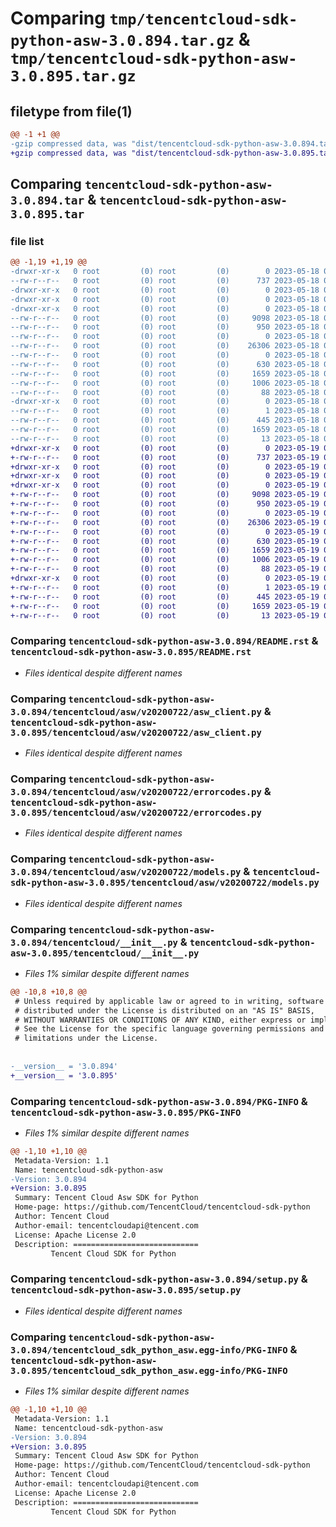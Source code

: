 # Comparing `tmp/tencentcloud-sdk-python-asw-3.0.894.tar.gz` & `tmp/tencentcloud-sdk-python-asw-3.0.895.tar.gz`

## filetype from file(1)

```diff
@@ -1 +1 @@
-gzip compressed data, was "dist/tencentcloud-sdk-python-asw-3.0.894.tar", last modified: Thu May 18 00:16:08 2023, max compression
+gzip compressed data, was "dist/tencentcloud-sdk-python-asw-3.0.895.tar", last modified: Fri May 19 02:41:51 2023, max compression
```

## Comparing `tencentcloud-sdk-python-asw-3.0.894.tar` & `tencentcloud-sdk-python-asw-3.0.895.tar`

### file list

```diff
@@ -1,19 +1,19 @@
-drwxr-xr-x   0 root         (0) root         (0)        0 2023-05-18 00:16:08.000000 tencentcloud-sdk-python-asw-3.0.894/
--rw-r--r--   0 root         (0) root         (0)      737 2023-05-18 00:16:08.000000 tencentcloud-sdk-python-asw-3.0.894/README.rst
-drwxr-xr-x   0 root         (0) root         (0)        0 2023-05-18 00:16:08.000000 tencentcloud-sdk-python-asw-3.0.894/tencentcloud/
-drwxr-xr-x   0 root         (0) root         (0)        0 2023-05-18 00:16:08.000000 tencentcloud-sdk-python-asw-3.0.894/tencentcloud/asw/
-drwxr-xr-x   0 root         (0) root         (0)        0 2023-05-18 00:16:08.000000 tencentcloud-sdk-python-asw-3.0.894/tencentcloud/asw/v20200722/
--rw-r--r--   0 root         (0) root         (0)     9098 2023-05-18 00:16:08.000000 tencentcloud-sdk-python-asw-3.0.894/tencentcloud/asw/v20200722/asw_client.py
--rw-r--r--   0 root         (0) root         (0)      950 2023-05-18 00:16:08.000000 tencentcloud-sdk-python-asw-3.0.894/tencentcloud/asw/v20200722/errorcodes.py
--rw-r--r--   0 root         (0) root         (0)        0 2023-05-18 00:16:08.000000 tencentcloud-sdk-python-asw-3.0.894/tencentcloud/asw/v20200722/__init__.py
--rw-r--r--   0 root         (0) root         (0)    26306 2023-05-18 00:16:08.000000 tencentcloud-sdk-python-asw-3.0.894/tencentcloud/asw/v20200722/models.py
--rw-r--r--   0 root         (0) root         (0)        0 2023-05-18 00:16:08.000000 tencentcloud-sdk-python-asw-3.0.894/tencentcloud/asw/__init__.py
--rw-r--r--   0 root         (0) root         (0)      630 2023-05-18 00:16:08.000000 tencentcloud-sdk-python-asw-3.0.894/tencentcloud/__init__.py
--rw-r--r--   0 root         (0) root         (0)     1659 2023-05-18 00:16:08.000000 tencentcloud-sdk-python-asw-3.0.894/PKG-INFO
--rw-r--r--   0 root         (0) root         (0)     1006 2023-05-18 00:16:08.000000 tencentcloud-sdk-python-asw-3.0.894/setup.py
--rw-r--r--   0 root         (0) root         (0)       88 2023-05-18 00:16:08.000000 tencentcloud-sdk-python-asw-3.0.894/setup.cfg
-drwxr-xr-x   0 root         (0) root         (0)        0 2023-05-18 00:16:08.000000 tencentcloud-sdk-python-asw-3.0.894/tencentcloud_sdk_python_asw.egg-info/
--rw-r--r--   0 root         (0) root         (0)        1 2023-05-18 00:16:08.000000 tencentcloud-sdk-python-asw-3.0.894/tencentcloud_sdk_python_asw.egg-info/dependency_links.txt
--rw-r--r--   0 root         (0) root         (0)      445 2023-05-18 00:16:08.000000 tencentcloud-sdk-python-asw-3.0.894/tencentcloud_sdk_python_asw.egg-info/SOURCES.txt
--rw-r--r--   0 root         (0) root         (0)     1659 2023-05-18 00:16:08.000000 tencentcloud-sdk-python-asw-3.0.894/tencentcloud_sdk_python_asw.egg-info/PKG-INFO
--rw-r--r--   0 root         (0) root         (0)       13 2023-05-18 00:16:08.000000 tencentcloud-sdk-python-asw-3.0.894/tencentcloud_sdk_python_asw.egg-info/top_level.txt
+drwxr-xr-x   0 root         (0) root         (0)        0 2023-05-19 02:41:51.000000 tencentcloud-sdk-python-asw-3.0.895/
+-rw-r--r--   0 root         (0) root         (0)      737 2023-05-19 02:41:51.000000 tencentcloud-sdk-python-asw-3.0.895/README.rst
+drwxr-xr-x   0 root         (0) root         (0)        0 2023-05-19 02:41:51.000000 tencentcloud-sdk-python-asw-3.0.895/tencentcloud/
+drwxr-xr-x   0 root         (0) root         (0)        0 2023-05-19 02:41:51.000000 tencentcloud-sdk-python-asw-3.0.895/tencentcloud/asw/
+drwxr-xr-x   0 root         (0) root         (0)        0 2023-05-19 02:41:51.000000 tencentcloud-sdk-python-asw-3.0.895/tencentcloud/asw/v20200722/
+-rw-r--r--   0 root         (0) root         (0)     9098 2023-05-19 02:41:51.000000 tencentcloud-sdk-python-asw-3.0.895/tencentcloud/asw/v20200722/asw_client.py
+-rw-r--r--   0 root         (0) root         (0)      950 2023-05-19 02:41:51.000000 tencentcloud-sdk-python-asw-3.0.895/tencentcloud/asw/v20200722/errorcodes.py
+-rw-r--r--   0 root         (0) root         (0)        0 2023-05-19 02:41:51.000000 tencentcloud-sdk-python-asw-3.0.895/tencentcloud/asw/v20200722/__init__.py
+-rw-r--r--   0 root         (0) root         (0)    26306 2023-05-19 02:41:51.000000 tencentcloud-sdk-python-asw-3.0.895/tencentcloud/asw/v20200722/models.py
+-rw-r--r--   0 root         (0) root         (0)        0 2023-05-19 02:41:51.000000 tencentcloud-sdk-python-asw-3.0.895/tencentcloud/asw/__init__.py
+-rw-r--r--   0 root         (0) root         (0)      630 2023-05-19 02:41:51.000000 tencentcloud-sdk-python-asw-3.0.895/tencentcloud/__init__.py
+-rw-r--r--   0 root         (0) root         (0)     1659 2023-05-19 02:41:51.000000 tencentcloud-sdk-python-asw-3.0.895/PKG-INFO
+-rw-r--r--   0 root         (0) root         (0)     1006 2023-05-19 02:41:51.000000 tencentcloud-sdk-python-asw-3.0.895/setup.py
+-rw-r--r--   0 root         (0) root         (0)       88 2023-05-19 02:41:51.000000 tencentcloud-sdk-python-asw-3.0.895/setup.cfg
+drwxr-xr-x   0 root         (0) root         (0)        0 2023-05-19 02:41:51.000000 tencentcloud-sdk-python-asw-3.0.895/tencentcloud_sdk_python_asw.egg-info/
+-rw-r--r--   0 root         (0) root         (0)        1 2023-05-19 02:41:51.000000 tencentcloud-sdk-python-asw-3.0.895/tencentcloud_sdk_python_asw.egg-info/dependency_links.txt
+-rw-r--r--   0 root         (0) root         (0)      445 2023-05-19 02:41:51.000000 tencentcloud-sdk-python-asw-3.0.895/tencentcloud_sdk_python_asw.egg-info/SOURCES.txt
+-rw-r--r--   0 root         (0) root         (0)     1659 2023-05-19 02:41:51.000000 tencentcloud-sdk-python-asw-3.0.895/tencentcloud_sdk_python_asw.egg-info/PKG-INFO
+-rw-r--r--   0 root         (0) root         (0)       13 2023-05-19 02:41:51.000000 tencentcloud-sdk-python-asw-3.0.895/tencentcloud_sdk_python_asw.egg-info/top_level.txt
```

### Comparing `tencentcloud-sdk-python-asw-3.0.894/README.rst` & `tencentcloud-sdk-python-asw-3.0.895/README.rst`

 * *Files identical despite different names*

### Comparing `tencentcloud-sdk-python-asw-3.0.894/tencentcloud/asw/v20200722/asw_client.py` & `tencentcloud-sdk-python-asw-3.0.895/tencentcloud/asw/v20200722/asw_client.py`

 * *Files identical despite different names*

### Comparing `tencentcloud-sdk-python-asw-3.0.894/tencentcloud/asw/v20200722/errorcodes.py` & `tencentcloud-sdk-python-asw-3.0.895/tencentcloud/asw/v20200722/errorcodes.py`

 * *Files identical despite different names*

### Comparing `tencentcloud-sdk-python-asw-3.0.894/tencentcloud/asw/v20200722/models.py` & `tencentcloud-sdk-python-asw-3.0.895/tencentcloud/asw/v20200722/models.py`

 * *Files identical despite different names*

### Comparing `tencentcloud-sdk-python-asw-3.0.894/tencentcloud/__init__.py` & `tencentcloud-sdk-python-asw-3.0.895/tencentcloud/__init__.py`

 * *Files 1% similar despite different names*

```diff
@@ -10,8 +10,8 @@
 # Unless required by applicable law or agreed to in writing, software
 # distributed under the License is distributed on an "AS IS" BASIS,
 # WITHOUT WARRANTIES OR CONDITIONS OF ANY KIND, either express or implied.
 # See the License for the specific language governing permissions and
 # limitations under the License.
 
 
-__version__ = '3.0.894'
+__version__ = '3.0.895'
```

### Comparing `tencentcloud-sdk-python-asw-3.0.894/PKG-INFO` & `tencentcloud-sdk-python-asw-3.0.895/PKG-INFO`

 * *Files 1% similar despite different names*

```diff
@@ -1,10 +1,10 @@
 Metadata-Version: 1.1
 Name: tencentcloud-sdk-python-asw
-Version: 3.0.894
+Version: 3.0.895
 Summary: Tencent Cloud Asw SDK for Python
 Home-page: https://github.com/TencentCloud/tencentcloud-sdk-python
 Author: Tencent Cloud
 Author-email: tencentcloudapi@tencent.com
 License: Apache License 2.0
 Description: ============================
         Tencent Cloud SDK for Python
```

### Comparing `tencentcloud-sdk-python-asw-3.0.894/setup.py` & `tencentcloud-sdk-python-asw-3.0.895/setup.py`

 * *Files identical despite different names*

### Comparing `tencentcloud-sdk-python-asw-3.0.894/tencentcloud_sdk_python_asw.egg-info/PKG-INFO` & `tencentcloud-sdk-python-asw-3.0.895/tencentcloud_sdk_python_asw.egg-info/PKG-INFO`

 * *Files 1% similar despite different names*

```diff
@@ -1,10 +1,10 @@
 Metadata-Version: 1.1
 Name: tencentcloud-sdk-python-asw
-Version: 3.0.894
+Version: 3.0.895
 Summary: Tencent Cloud Asw SDK for Python
 Home-page: https://github.com/TencentCloud/tencentcloud-sdk-python
 Author: Tencent Cloud
 Author-email: tencentcloudapi@tencent.com
 License: Apache License 2.0
 Description: ============================
         Tencent Cloud SDK for Python
```

